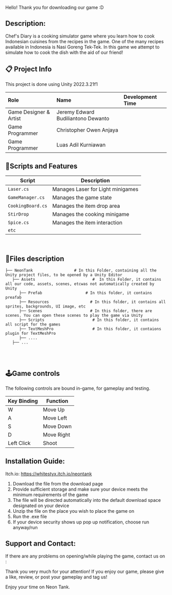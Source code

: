 Hello! Thank you for downloading our game :D
## Description:

Chef's Diary is a cooking simulator game where you learn how to cook Indonesian cuisines from the recipes in the game. One of the many recipes available in Indonesia is Nasi Goreng Tek-Tek.
In this game we attempt to simulate how to cook the dish with the aid of our friend!

## 📋 Project Info
This project is done using Unity 2022.3.21f1

| **Role** | **Name** | **Development Time** |
|:-|:-|:-|
| Game Designer & Artist | Jeremy Edward Budiliantono Dewanto | 
| Game Programmer | Christopher Owen Anjaya |
| Game Programmer| Luas Adil Kurniawan |

##  📜Scripts and Features
|  Script       | Description                                                  |
| ------------------- | ------------------------------------------------------------ |
| `Laser.cs` | Manages Laser for Light minigames |
| `GameManager.cs`  | Manages the game state |
| `CookingBoard.cs` | Manages the item drop area |
| `StirDrop`  | Manages the cooking minigame |
| `Spice.cs`  | Manages the item interaction |
| `etc`  | |



<br>


## 📂Files description

```
├── NeonTank                  # In this Folder, containing all the Unity project files, to be opened by a Unity Editor
   ├── Assets                         #  In this Folder, it contains all our code, assets, scenes, etcwas not automatically created by Unity
      ├── Prefab                   # In this folder, it contains preafab
      ├── Resources                  # In this folder, it contains all sprites, backgrounds, UI image, etc
      ├── Scenes                     # In this folder, there are scenes. You can open these scenes to play the game via Unity
      ├── Scripts                     # In this folder, it contains all script for the games
      ├── TextMeshPro                 # In this folder, it contaions plugin for TextMeshPro
      ├── ....
   ├── ...
      
```
<br>

## 🕹️Game controls
The following controls are bound in-game, for gameplay and testing.

| Key Binding       | Function          |
| ----------------- | ----------------- |
| W        | Move Up          |
| A         | Move Left              |
| S         | Move Down              |
| D         | Move Right              |
| Left Click         | Shoot              |

## Installation Guide:

Itch.io: https://whitestyx.itch.io/neontank
1. Download the file from the download page
2. Provide sufficient storage and make sure your device meets the minimum requirements of the game
3. The file will be directed automatically into the default download space designated on your device
4. Unzip the file on the place you wish to place the game on
5. Run the .exe file
6. If your device security shows up pop up notification, choose run anyway/run

## Support and Contact:

If there are any problems on opening/while playing the game, contact us on :


Thank you very much for your attention!
If you enjoy our game, please give a like, review, or post your gameplay and tag us!

Enjoy your time on Neon Tank.
